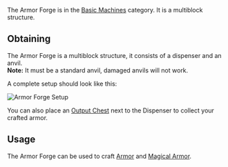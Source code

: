 The Armor Forge is in the [Basic Machines](https://github.com/TheBusyBiscuit/Slimefun4/wiki/Basic-Machines) category. It is a multiblock structure.<br>

## Obtaining
The Armor Forge is a multiblock structure, it consists of a dispenser and an anvil.<br>
**Note:** It must be a standard anvil, damaged anvils will not work.<br>

A complete setup should look like this:

![Armor Forge Setup](https://raw.githubusercontent.com/TheBusyBiscuit/Slimefun4-Wiki/master/images/multiblock-armor-forge.png)

You can also place an [Output Chest](https://github.com/TheBusyBiscuit/Slimefun4/wiki/Output-Chest) next to the Dispenser to collect your crafted armor.

## Usage
The Armor Forge can be used to craft [Armor](https://github.com/TheBusyBiscuit/Slimefun4/wiki/Armor) and [Magical Armor](https://github.com/TheBusyBiscuit/Slimefun4/wiki/Magical-Armor).
